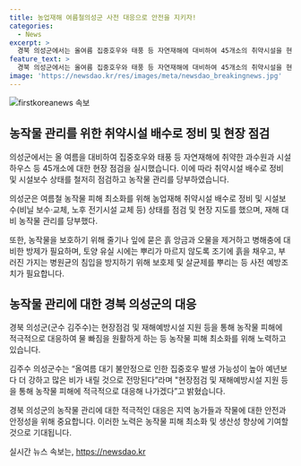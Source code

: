 ```yaml
---
title: 농업재해 여름철의성군 사전 대응으로 안전을 지키자!
categories:
  - News
excerpt: >
  경북 의성군에서는 올여름 집중호우와 태풍 등 자연재해에 대비하여 45개소의 취약시설을 현장점검했다. 이를 통해 농작물 피해 최소화를 위해 취약시설 배수로 정비 및 시설보수를 강화하고 농작물 관리에 대해 지도했다. 물론, 농업재해에 대비하여 벼, 고추 등의 농작물에 대한 방제와 비료 시기를 안내하며, 잡초 제거와 배수로의 신속한 대응을 당부했다. 군수는 농작물 피해에 적극적으로 대응해 나가겠다고 밝혔다.
feature_text: >
  경북 의성군에서는 올여름 집중호우와 태풍 등 자연재해에 대비하여 45개소의 취약시설을 현장점검했다. 이를 통해 농작물 피해 최소화를 위해 취약시설 배수로 정비 및 시설보수를 강화하고 농작물 관리에 대해 지도했다. 물론, 농업재해에 대비하여 벼, 고추 등의 농작물에 대한 방제와 비료 시기를 안내하며, 잡초 제거와 배수로의 신속한 대응을 당부했다. 군수는 농작물 피해에 적극적으로 대응해 나가겠다고 밝혔다.
image: 'https://newsdao.kr/res/images/meta/newsdao_breakingnews.jpg'
---
```


<p><img src="https://newsdao.kr/res/images/meta/newsdao_breakingnews.jpg" alt="firstkoreanews 속보" /></p>

<h2 data-ke-size="size26">농작물 관리를 위한 취약시설 배수로 정비 및 현장 점검</h2>

<p>의성군에서는 올 여름을 대비하여 집중호우와 태풍 등 자연재해에 취약한 과수원과 시설하우스 등 45개소에 대한 현장 점검을 실시했습니다. 이에 따라 취약시설 배수로 정비 및 시설보수 상태를 철저히 점검하고 농작물 관리를 당부하였습니다.</p>

<p data-ke-size="size16">의성군은 여름철 농작물 피해 최소화를 위해 농업재해 취약시설 배수로 정비 및 시설보수(비닐 보수·교체, 노후 전기시설 교체 등) 상태를 점검 및 현장 지도를 했으며, 재해 대비 농작물 관리를 당부했다.</p>

<p>또한, 농작물을 보호하기 위해 줄기나 잎에 묻은 흙 앙금과 오물을 제거하고 병해충에 대비한 방제가 필요하며, 토양 유실 시에는 뿌리가 마르지 않도록 조기에 흙을 채우고, 부러진 가지는 병원균의 침입을 방지하기 위해 보호제 및 살균제를 뿌리는 등 사전 예방조치가 필요합니다.</p>

<h2 data-ke-size="size26">농작물 관리에 대한 경북 의성군의 대응</h2>

<p>경북 의성군(군수 김주수)는 현장점검 및 재해예방시설 지원 등을 통해 농작물 피해에 적극적으로 대응하여 물 빠짐을 원활하게 하는 등 농작물 피해 최소화를 위해 노력하고 있습니다.</p>

<p data-ke-size="size16">김주수 의성군수는 “올여름 대기 불안정으로 인한 집중호우 발생 가능성이 높아 예년보다 더 강하고 많은 비가 내릴 것으로 전망된다”라며 "현장점검 및 재해예방시설 지원 등을 통해 농작물 피해에 적극적으로 대응해 나가겠다”고 밝혔습니다.</p>

<p>경북 의성군의 농작물 관리에 대한 적극적인 대응은 지역 농가들과 작물에 대한 안전과 안정성을 위해 중요합니다. 이러한 노력은 농작물 피해 최소화 및 생산성 향상에 기여할 것으로 기대됩니다.</p>
실시간 뉴스 속보는, <a href="https://newsdao.kr" rel="dofollow">https://newsdao.kr</a>


